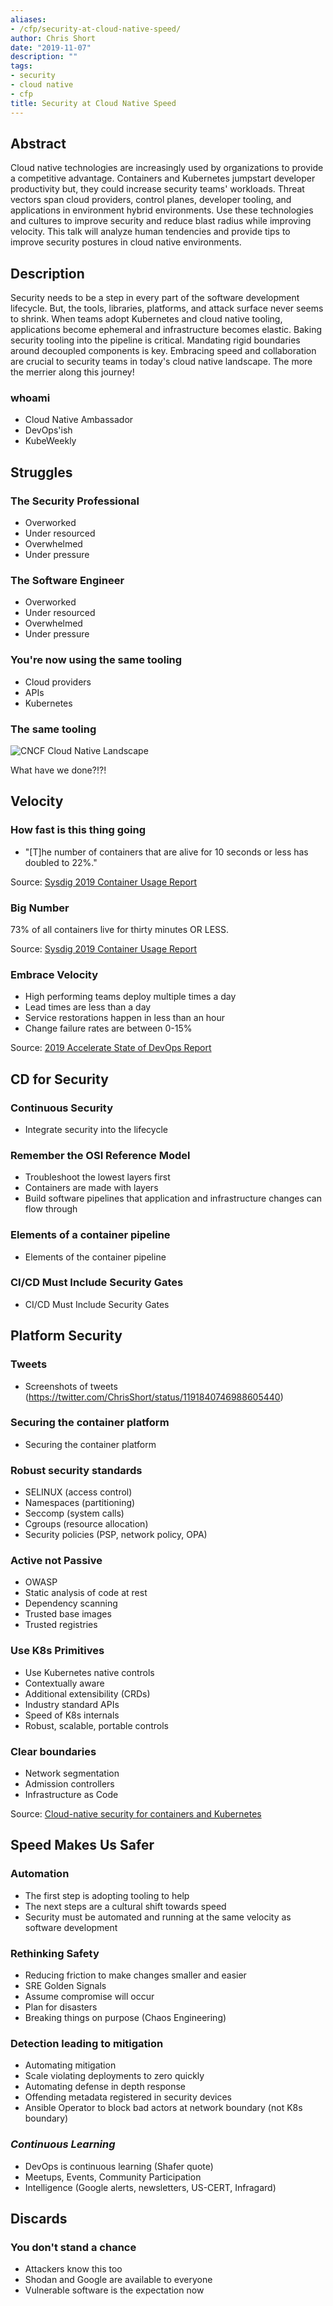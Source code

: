 ```yaml
---
aliases:
- /cfp/security-at-cloud-native-speed/
author: Chris Short
date: "2019-11-07"
description: ""
tags:
- security
- cloud native
- cfp
title: Security at Cloud Native Speed
---
```


## Abstract

Cloud native technologies are increasingly used by organizations to provide a competitive advantage. Containers and Kubernetes jumpstart developer productivity but, they could increase security teams' workloads. Threat vectors span cloud providers, control planes, developer tooling, and applications in environment hybrid environments. Use these technologies and cultures to improve security and reduce blast radius while improving velocity. This talk will analyze human tendencies and provide tips to improve security postures in cloud native environments.

## Description

Security needs to be a step in every part of the software development lifecycle. But, the tools, libraries, platforms, and attack surface never seems to shrink. When teams adopt Kubernetes and cloud native tooling, applications become ephemeral and infrastructure becomes elastic. Baking security tooling into the pipeline is critical. Mandating rigid boundaries around decoupled components is key. Embracing speed and collaboration are crucial to security teams in today's cloud native landscape. The more the merrier along this journey!

### whoami

* Cloud Native Ambassador
* DevOps'ish
* KubeWeekly

## Struggles

### The Security Professional

* Overworked
* Under resourced
* Overwhelmed
* Under pressure

### The Software Engineer

* Overworked
* Under resourced
* Overwhelmed
* Under pressure

### You're now using the same tooling

* Cloud providers
* APIs
* Kubernetes

### The same tooling

![CNCF Cloud Native Landscape](https://landscape.cncf.io/images/landscape.png)

What have we done?!?!

## Velocity

### How fast is this thing going

* "[T]he number of containers that are alive for 10 seconds or less has doubled to 22%."

Source: [Sysdig 2019 Container Usage Report](https://sysdig.com/blog/sysdig-2019-container-usage-report/)

### Big Number

73% of all containers live for thirty minutes OR LESS.

Source: [Sysdig 2019 Container Usage Report](https://sysdig.com/blog/sysdig-2019-container-usage-report/)

### Embrace Velocity

* High performing teams deploy multiple times a day
* Lead times are less than a day
* Service restorations happen in less than an hour
* Change failure rates are between 0-15%

Source: [2019 Accelerate State of DevOps Report](https://cloud.google.com/devops/state-of-devops/)

## CD for Security

### Continuous Security

* Integrate security into the lifecycle

### Remember the OSI Reference Model

* Troubleshoot the lowest layers first
* Containers are made with layers
* Build software pipelines that application and infrastructure changes can flow through

### Elements of a container pipeline

* Elements of the container pipeline

### CI/CD Must Include Security Gates

* CI/CD Must Include Security Gates

## Platform Security

### Tweets

* Screenshots of tweets (https://twitter.com/ChrisShort/status/1191840746988605440)

### Securing the container platform

* Securing the container platform

### Robust security standards

* SELINUX (access control)
* Namespaces (partitioning)
* Seccomp (system calls)
* Cgroups (resource allocation)
* Security policies (PSP, network policy, OPA)

### Active not Passive

* OWASP
* Static analysis of code at rest
* Dependency scanning
* Trusted base images
* Trusted registries

### Use K8s Primitives

* Use Kubernetes native controls
* Contextually aware
* Additional extensibility (CRDs)
* Industry standard APIs
* Speed of K8s internals
* Robust, scalable, portable controls

### Clear boundaries

* Network segmentation
* Admission controllers
* Infrastructure as Code

Source: [Cloud-native security for containers and
Kubernetes](https://shortcdn.com/chrisshort/pdf/StackRox-Kubernetes-Security-Platform-Solution-Brief.pdf)

## Speed Makes Us Safer

### Automation

* The first step is adopting tooling to help
* The next steps are a cultural shift towards speed
* Security must be automated and running at the same velocity as software development

### Rethinking Safety

* Reducing friction to make changes smaller and easier
* SRE Golden Signals
* Assume compromise will occur
* Plan for disasters
* Breaking things on purpose (Chaos Engineering)

### Detection leading to mitigation

* Automating mitigation
* Scale violating deployments to zero quickly
* Automating defense in depth response
* Offending metadata registered in security devices
* Ansible Operator to block bad actors at network boundary (not K8s boundary)

### *Continuous Learning*

* DevOps is continuous learning (Shafer quote)
* Meetups, Events, Community Participation
* Intelligence (Google alerts, newsletters, US-CERT, Infragard)

## Discards

### You don't stand a chance

* Attackers know this too
* Shodan and Google are available to everyone
* Vulnerable software is the expectation now
